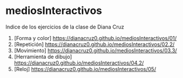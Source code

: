 # mediosInteractivos
Indice de los ejercicios de la clase de Diana Cruz
1. [Forma y color] https://dianacruz0.github.io/mediosInteractivos/01/
2. [Repetición] https://dianacruz0.github.io/mediosInteractivos/02.2/
3. [Movimiento] https://dianacruz0.github.io/mediosInteractivos/03.3/
4. [Herramienta de dibujo] https://dianacruz0.github.io/mediosInteractivos/04.2/
5. [Reloj] https://dianacruz0.github.io/mediosInteractivos/05/

